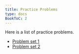 ```yaml
---
title: Practice Problems
type: docs
BookToC: 2
---
```


Here is a list of practice problems.

  - [Problem set 1](problems1.pdf)
  - [Problem set 2](problems2.pdf)
